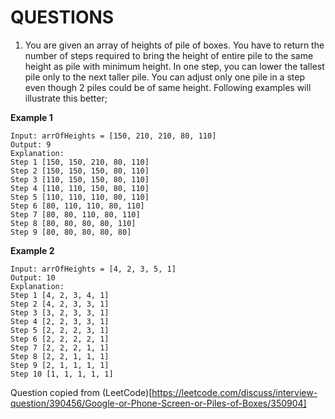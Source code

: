# QUESTIONS

1. You are given an array of heights of pile of boxes. You have to return the number of steps required to bring the height of entire pile to the same height as pile with minimum height. In one step, you can lower the tallest pile only to the next taller pile. You can adjust only one pile in a step even though 2 piles could be of same height. Following examples will illustrate this better;

**Example 1**

```
Input: arrOfHeights = [150, 210, 210, 80, 110]
Output: 9
Explanation:
Step 1 [150, 150, 210, 80, 110]
Step 2 [150, 150, 150, 80, 110]
Step 3 [110, 150, 150, 80, 110]
Step 4 [110, 110, 150, 80, 110]
Step 5 [110, 110, 110, 80, 110]
Step 6 [80, 110, 110, 80, 110]
Step 7 [80, 80, 110, 80, 110]
Step 8 [80, 80, 80, 80, 110]
Step 9 [80, 80, 80, 80, 80]
```

**Example 2**

```
Input: arrOfHeights = [4, 2, 3, 5, 1]
Output: 10
Explanation:
Step 1 [4, 2, 3, 4, 1]
Step 2 [4, 2, 3, 3, 1]
Step 3 [3, 2, 3, 3, 1]
Step 4 [2, 2, 3, 3, 1]
Step 5 [2, 2, 2, 3, 1]
Step 6 [2, 2, 2, 2, 1]
Step 7 [2, 2, 2, 1, 1]
Step 8 [2, 2, 1, 1, 1]
Step 9 [2, 1, 1, 1, 1]
Step 10 [1, 1, 1, 1, 1]
```

Question copied from (LeetCode)[https://leetcode.com/discuss/interview-question/390456/Google-or-Phone-Screen-or-Piles-of-Boxes/350904]

